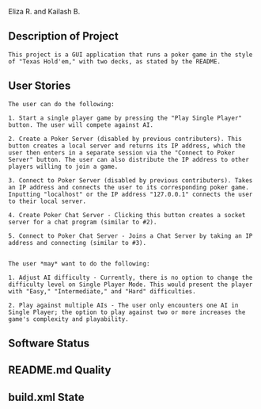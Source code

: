 Eliza R. and Kailash B.

## Description of Project

	This project is a GUI application that runs a poker game in the style of "Texas Hold'em," with two decks, as stated by the README. 


## User Stories

	The user can do the following:
	
	1. Start a single player game by pressing the "Play Single Player" button. The user will compete against AI.

	2. Create a Poker Server (disabled by previous contributers). This button creates a local server and returns its IP address, which the user then enters in a separate session via the "Connect to Poker Server" button. The user can also distribute the IP address to other players willing to join a game.
	
	3. Connect to Poker Server (disabled by previous contributers). Takes an IP address and connects the user to its corresponding poker game. Inputting "localhost" or the IP address "127.0.0.1" connects the user to their local server.

	4. Create Poker Chat Server - Clicking this button creates a socket server for a chat program (similar to #2).
 
	5. Connect to Poker Chat Server - Joins a Chat Server by taking an IP address and connecting (similar to #3).
	

	The user *may* want to do the following:

	1. Adjust AI difficulty - Currently, there is no option to change the difficulty level on Single Player Mode. This would present the player with "Easy," "Intermediate," and "Hard" difficulties.
	
	2. Play against multiple AIs - The user only encounters one AI in Single Player; the option to play against two or more increases the game's complexity and playability.
	
	

## Software Status



## README.md Quality



## build.xml State
